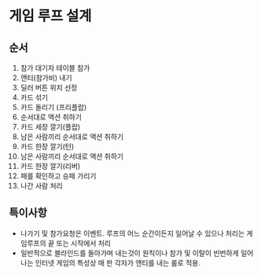 # 게임 루프 설계
## 순서
1. 참가 대기자 테이블 참가
2. 앤티(참가비) 내기
3. 딜러 버튼 위치 선정
4. 카드 섞기
5. 카드 돌리기 (프리플랍)
6. 순서대로 액션 취하기
7. 카드 세장 깔기(플랍)
8. 남은 사람끼리 순서대로 액션 취하기
9. 카드 한장 깔기(턴)
10. 남은 사람끼리 순서대로 액션 취하기
11. 카드 한장 깔기(리버)
12. 패를 확인하고 승패 가리기
13. 나간 사람 처리

## 특이사항
- 나가기 및 참가요청은 이벤트. 루프의 어느 순간이든지 일어날 수 있으나 처리는 게임루프의 끝 또는 시작에서 처리
- 일반적으로 블라인드를 돌아가며 내는것이 원칙이나 참가 및 이탈이 빈번하게 일어나는 인터넷 게임의 특성상 매 판 각자가 앤티를 내는 룰로 적용.
